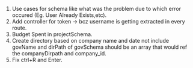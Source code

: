 1. Use cases for schema like what was the problem due to which error occured (Eg. User Already Exists,etc).
2. Add controller for token -> bcz username is getting extracted in every route.
3. Budget Spent in projectSchema.
4. Create directory based on company name and date not include govName and dirPath of govSchema should be an array that would ref the companyDirpath and company_id.
5. Fix ctrl+R and Enter.